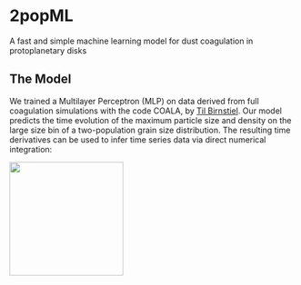 # 2popML
A fast and simple machine learning model for dust coagulation in protoplanetary disks

## The Model
We trained a Multilayer Perceptron (MLP) on data derived from full coagulation simulations with the code COALA, by [Til Birnstiel](https://github.com/birnstiel). 
Our model predicts the time evolution of the maximum particle size and density on the large size bin of a two-population grain size distribution.
The resulting time derivatives can be used to infer time series data via direct numerical integration:

<img src="Graphics/Methods.png" width="200" />
